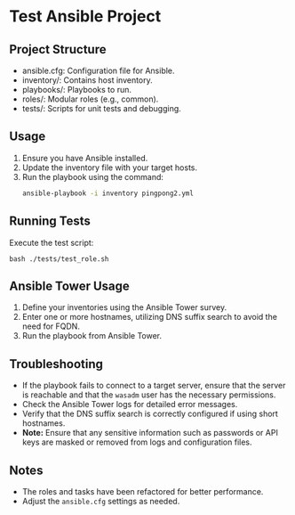 # Test Ansible Project

## Project Structure

- ansible.cfg: Configuration file for Ansible.
- inventory/: Contains host inventory.
- playbooks/: Playbooks to run.
- roles/: Modular roles (e.g., common).
- tests/: Scripts for unit tests and debugging.

## Usage

1. Ensure you have Ansible installed.
2. Update the inventory file with your target hosts.
3. Run the playbook using the command:
   ```sh
   ansible-playbook -i inventory pingpong2.yml
   ```

## Running Tests

Execute the test script:
```
bash ./tests/test_role.sh
```

## Ansible Tower Usage

1. Define your inventories using the Ansible Tower survey.
2. Enter one or more hostnames, utilizing DNS suffix search to avoid the need for FQDN.
3. Run the playbook from Ansible Tower.

## Troubleshooting

- If the playbook fails to connect to a target server, ensure that the server is reachable and that the `wasadm` user has the necessary permissions.
- Check the Ansible Tower logs for detailed error messages.
- Verify that the DNS suffix search is correctly configured if using short hostnames.
- **Note:** Ensure that any sensitive information such as passwords or API keys are masked or removed from logs and configuration files.

## Notes

- The roles and tasks have been refactored for better performance.
- Adjust the `ansible.cfg` settings as needed.

